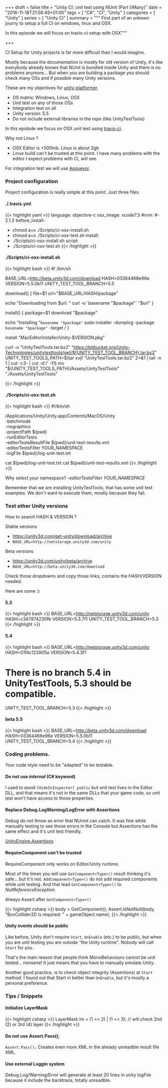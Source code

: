 +++
draft = false
title = "Unity CI: unit test using NUnit (Part I/Many)"
date = "2016-11-18T21:56:49+01:00"
tags = [ "C#", "CI", "Unity" ]
categories = [ "Unity" ]
series = [ "Unity CI" ]
summary = """
First part of an unkown journy to setup a full CI on windows, linux and OSX.

In this episode we will focus on travis-ci setup with OSX"""

+++

CI Setup for Unity projects is far more difficult than I would imagine.

Mostly because the documentation is mostly for old version of Unity, it's like
everybody already knows that NUnit is bundled inside Unity and there is no
problems anymore... But when you are building a package you should check
many OSs and if possible many Unity versions.

These are my objectives for
[unity-platformer](https://github.com/llafuente/unity-platformer).

* OS matrix: Windows, Linux, OSX
* Unit test on any of those OSs
* Integration test on all
* Unity version: 5.5
* Do not include external libraries in the repo (like UnityTestTools)

In this epidode we focus on OSX unit test using
[travis-ci](https://travis-ci.org).

Why not Linux ?

* OSX Editor is +500mb. Linux is about 2gb
* Linux build can't be trusted at this point. I have many problems with the
editor I expect problems with CI, will see.

For integration test we will use [Appveyor](https://www.appveyor.com).


### Project configuration

Project configuration is really simple at this point. Just three files

#### <i class="fa fa-file-o" aria-hidden="true"></i> ./.travis.yml

{{< highlight yaml >}}
language: objective-c
osx_image: xcode7.3
#rvm:
#- 2.1.2
before_install:
- chmod a+x ./Scripts/ci-osx-install.sh
- chmod a+x ./Scripts/ci-osx-test.sh
install:
- ./Scripts/ci-osx-install.sh
script:
- ./Scripts/ci-osx-test.sh
{{< /highlight >}}

#### <i class="fa fa-file-o" aria-hidden="true"></i> ./Scripts/ci-osx-install.sh

{{< highlight bash >}}
#! /bin/sh

BASE_URL=http://beta.unity3d.com/download
HASH=03364468e96e
VERSION=5.5.0b11
UNITY_TEST_TOOL_BRANCH=5.5

download() {
  file=$1
  url="$BASE_URL/$HASH/$package"

  echo "Downloading from $url: "
  curl -o `basename "$package"` "$url"
}

install() {
  package=$1
  download "$package"

  echo "Installing "`basename "$package"`
  sudo installer -dumplog -package `basename "$package"` -target /
}

install "MacEditorInstaller/Unity-$VERSION.pkg"

curl -o "UnityTestTools.tar.bz2" "https://bitbucket.org/Unity-Technologies/unitytesttools/get/${UNITY_TEST_TOOL_BRANCH}.tar.bz2"
UNITY_TEST_TOOLS_PATH=$(tar xvjf "UnityTestTools.tar.bz2" 2>&1 | tail -n 1 | cut -c3- | cut -d'/' -f1)
mv "${UNITY_TEST_TOOLS_PATH}/Assets/UnityTestTools" "./Assets/UnityTestTools"

{{< /highlight >}}

#### <i class="fa fa-file-o" aria-hidden="true"></i> ./Scripts/ci-osx-test.sh

{{< highlight bash >}}
#!/bin/sh

/Applications/Unity/Unity.app/Contents/MacOS/Unity \
  -batchmode \
  -nographics \
  -projectPath $(pwd) \
  -runEditorTests \
  -editorTestsResultFile $(pwd)/unit-test-results.xml \
  -editorTestsFilter YOUR_NAMESPACE \
  -logFile $(pwd)/log-unit-test.txt

cat $(pwd)/log-unit-test.txt
cat $(pwd)/unit-test-results.xml
{{< /highlight >}}

Why select your namespace? *-editorTestsFilter YOUR_NAMESPACE*

Remember that we are installing UnityTestTools, that has some unit test
examples. We don't want to execute them, mostly because they fail.

### Test other Unity versions

How to search HASH & VERSION ?

Stable versions

* https://unity3d.com/get-unity/download/archive
* `BASE_URL=http://netstorage.unity3d.com/unity`

Beta versions

* https://unity3d.com/unity/beta/archive
* `BASE_URL=http://beta.unity3d.com/download`

Check those dropdowns and copy those links, contains the HASH/VERSION needed.

Here are some :)

#### 5.3

{{< highlight bash >}}
BASE_URL=http://netstorage.unity3d.com/unity
HASH=c347874230fb
VERSION=5.3.7f1
UNITY_TEST_TOOL_BRANCH=5.3
{{< /highlight >}}

####  5.4

{{< highlight bash >}}
BASE_URL=http://netstorage.unity3d.com/unity
HASH=01f4c123905a
VERSION=5.4.3f1
# There is no branch 5.4 in UnityTestTools, 5.3 should be compatible.
UNITY_TEST_TOOL_BRANCH=5.3
{{< /highlight >}}

#### beta 5.5

{{< highlight bash >}}
BASE_URL=http://beta.unity3d.com/download
HASH=03364468e96e
VERSION=5.5.0b11
UNITY_TEST_TOOL_BRANCH=5.4
{{< /highlight >}}

### Coding problems.

Your code style need to be "adapted" to be testable.

#### Do not use *internal* (C# keyword)

I used to avoid `[HideInInspector] public` but unit test
lives in the Editor DLL, and that means it's not in the same DLLs that your
game code, so unit test won't have access to those properties.

#### Replace Debug.LogWarning/LogError with Assertions

Debug do not throw an error that NUnint can catch. It was fine while manually
testing to see those errors in the Console but Assertions has the same effect
and it's unit test friendly.

[UnityEngine.Assertions](https://docs.unity3d.com/ScriptReference/Assertions.Assert.html)

#### RequireComponent can't be trusted

RequireComponent only works on Editor/Unity runtime.

Most of the times you will use `GetComponent<Type>()` result thinking
it's safe... but it's not.
`AddComponent<Type>()` do not add required components while unit testing.
And that lead `GetComponent<Type>()` to *NullReferenceException*.

Always Assert after `GetComponent<Type>()`

{{< highlight csharp >}}
body = GetComponent<BoxCollider2D>();
Assert.IsNotNull(body, "BoxCollider2D is required: " + gameObject.name);
{{< /highlight >}}

#### Unity events should be public

Like before, Unity don't require `Start`, `OnEnable` (etc.) to be public,
but when you are unit testing you are outside "the Unity runtime".
Nobody will call `Start` for you.

That's the main reason that people think MonoBehaviours cannot be unit tested...
nonsene! It just means that you have to manually emulate Unity.

Another good practice, is to check object integrity (Assertions) at `Start`
method. I found out that Start in better than `OnEnable`, but it's mostly a
personal preference.

### Tips / Snippets

#### Initialize LayerMask

{{< highlight csharp >}}
LayerMask lm = (1 << 2) | (1 << 3); // will check 2nd (2) or 3rd (4) layer
{{< /highlight >}}

#### Do not use Assert.Pass();

`Assert.Pass();` Creates even more XML in the already unreadble result file XML.

#### Use external Loggin system

Debug.Log/Warning/Error will generate at least 20 lines in unity logFile
because it include the backtrace, totally unreadble.
